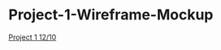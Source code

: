 # Project-1-Wireframe-Mockup
[Project 1 12/10](https://miro.com/app/board/uXjVPOt2yeM=/?share_link_id=710838685988)
